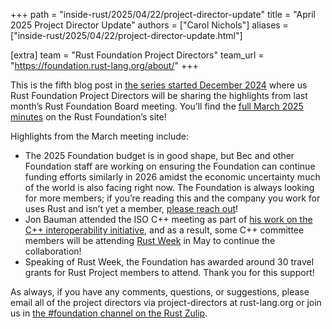 +++
path = "inside-rust/2025/04/22/project-director-update"
title = "April 2025 Project Director Update"
authors = ["Carol Nichols"]
aliases = ["inside-rust/2025/04/22/project-director-update.html"]

[extra]
team = "Rust Foundation Project Directors"
team_url = "https://foundation.rust-lang.org/about/"
+++

This is the fifth blog post in [the series started December
2024](https://blog.rust-lang.org/inside-rust/2024/12/17/project-director-update.html) where us Rust
Foundation Project Directors will be sharing the highlights from last month’s Rust Foundation Board
meeting. You’ll find the [full March 2025
minutes](https://rustfoundation.org/resource/march-2025-board-meeting/) on the Rust Foundation’s
site!

Highlights from the March meeting include:

* The 2025 Foundation budget is in good shape, but Bec and other Foundation staff are working on
  ensuring the Foundation can continue funding efforts similarly in 2026 amidst the economic
  uncertainty much of the world is also facing right now. The Foundation is always looking for more
  members; if you’re reading this and the company you work for uses Rust and isn’t yet a member,
  [please reach out](https://rustfoundation.org/get-involved/)!
* Jon Bauman attended the ISO C++ meeting as part of [his work on the C++ interoperability
  initiative][cplusplus], and as a result, some C++ committee members will be attending [Rust
  Week](https://rustweek.org/) in May to continue the collaboration!
* Speaking of Rust Week, the Foundation has awarded around 30 travel grants for Rust Project
  members to attend. Thank you for this support!

[cplusplus]: https://rustfoundation.org/media/welcoming-rust-c-interoperability-engineer-jon-bauman-to-the-rust-foundation-team/

As always, if you have any comments, questions, or suggestions, please
email all of the project directors via project-directors at rust-lang.org or join us in [the
#foundation channel on the Rust Zulip][foundation-zulip].

[foundation-zulip]: https://rust-lang.zulipchat.com/#narrow/channel/335408-foundation
